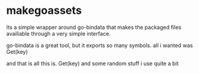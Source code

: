 # makegoassets

Its a simple wrapper around go-bindata that makes the packaged files availiable through a very simple interface. 

go-bindata is a great tool, but it exports so many symbols. all i wanted was Get(key)

and that is all this is. Get(key) and some random stuff i use quite a bit


